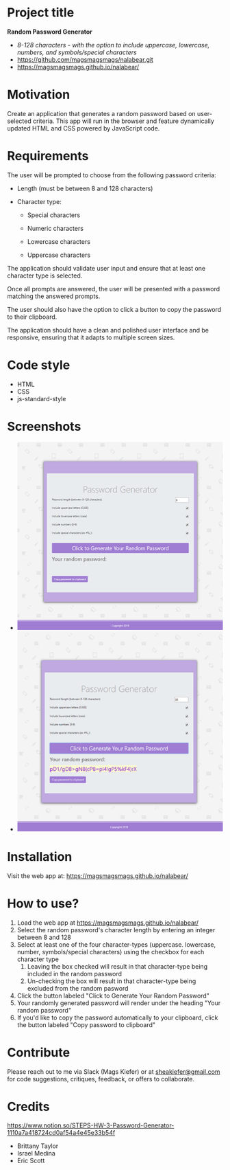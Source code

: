 # Project title
**Random Password Generator**
* *8-128 characters - with the option to include uppercase, lowercase, numbers, and symbols/special characters*
* https://github.com/magsmagsmags/nalabear.git
* https://magsmagsmags.github.io/nalabear/

# Motivation
Create an application that generates a random password based on user-selected criteria. This app will run in the browser and feature dynamically updated HTML and CSS powered by JavaScript code.

# Requirements
The user will be prompted to choose from the following password criteria:

* Length (must be between 8 and 128 characters)

* Character type:

  * Special characters

  * Numeric characters

  * Lowercase characters

  * Uppercase characters

The application should validate user input and ensure that at least one character type is selected.

Once all prompts are answered, the user will be presented with a password matching the answered prompts.

The user should also have the option to click a button to copy the password to their clipboard.

The application should have a clean and polished user interface and be responsive, ensuring that it adapts to multiple screen sizes.


# Code style
* HTML
* CSS
* js-standard-style

# Screenshots
* ![Screenshot](/images/pwGenScreenshot.png)
* ![Screenshot](/images/pwGenScreenshotGen2.png)

# Installation
Visit the web app at: https://magsmagsmags.github.io/nalabear/


# How to use?
1. Load the web app at https://magsmagsmags.github.io/nalabear/
1. Select the random password's character length by entering an integer between 8 and 128
1. Select at least one of the four character-types (uppercase. lowercase, number, symbols/special characters) using the checkbox for each character type
    1. Leaving the box checked will result in that character-type being included in the random password
    1. Un-checking the box will result in that character-type being excluded from the random pasword
1. Click the button labeled "Click to Generate Your Random Password"
1. Your randomly generated password will render under the heading "Your random password"
1. If you'd like to copy the password automatically to your clipboard, click the button labeled "Copy password to clipboard"


# Contribute
Please reach out to me via Slack (Mags Kiefer) or at sheakiefer@gmail.com for code suggestions, critiques, feedback, or offers to collaborate. 

# Credits
https://www.notion.so/STEPS-HW-3-Password-Generator-1110a7a418724cd0af54a4e45e33b54f
* Brittany Taylor
* Israel Medina
* Eric Scott